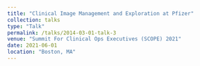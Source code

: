 ```yaml
---
title: "Clinical Image Management and Exploration at Pfizer"
collection: talks
type: "Talk"
permalink: /talks/2014-03-01-talk-3
venue: "Summit For Clinical Ops Executives (SCOPE) 2021"
date: 2021-06-01
location: "Boston, MA"
---
```


